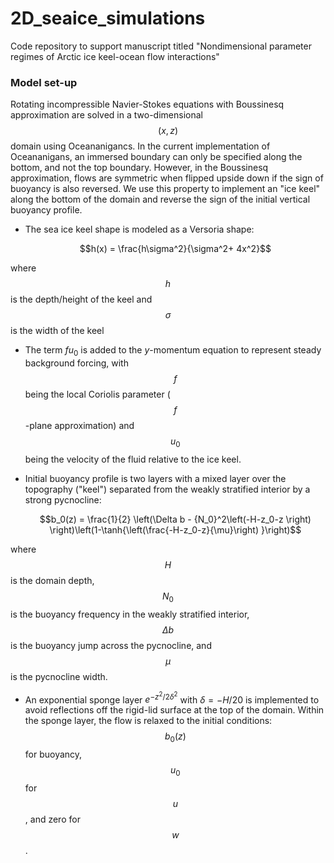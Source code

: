 # 2D_seaice_simulations
Code repository to support manuscript titled "Nondimensional parameter regimes of Arctic ice keel-ocean flow interactions"

### Model set-up

Rotating incompressible Navier-Stokes equations with Boussinesq approximation are solved in a two-dimensional $$(x,z)$$ domain using Oceananigancs. In the current implementation of Oceananigans, an immersed boundary can only be specified along the bottom, and not the top boundary. However, in the Boussinesq approximation, flows are symmetric when flipped upside down if the sign of buoyancy is also reversed. We use this property to implement an "ice keel" along the bottom of the domain and reverse the sign of the initial vertical buoyancy profile.

- The sea ice keel shape is modeled as a Versoria shape:

  $$h(x) = \frac{h\sigma^2}{\sigma^2+ 4x^2}$$

where $$h$$ is the depth/height of the keel and $$\sigma$$ is the width of the keel

- The term $fu_0$ is added to the $y$-momentum equation to represent steady background forcing, with $$f$$ being the local Coriolis parameter ($$f$$-plane approximation) and $$u_0$$ being the velocity of the fluid relative to the ice keel.

- Initial buoyancy profile is two layers with a mixed layer over the topography ("keel") separated from the weakly stratified interior by a strong pycnocline:

  $$b_0(z) = \frac{1}{2} \left(\Delta b - {N_0}^2\left(-H-z_0-z \right) \right)\left(1-\tanh{\left(\frac{-H-z_0-z}{\mu}\right) }\right)$$

where $$H$$ is the domain depth, $$N_0$$ is the buoyancy frequency in the weakly stratified interior, $$\Delta b$$ is the buoyancy jump across the pycnocline, and $$\mu$$ is the pycnocline width.

- An exponential sponge layer $e^{-z^2/2\delta^2}$ with $\delta=-H/20$ is implemented to avoid reflections off the rigid-lid surface at the top of the domain. Within the sponge layer, the flow is relaxed to the initial conditions: $$b_0(z)$$ for buoyancy, $$u_0$$ for $$u$$, and zero for $$w$$.
